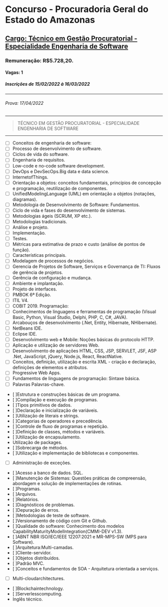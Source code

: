 # Concurso - Procuradoria Geral do Estado do Amazonas
## [Cargo: Técnico em Gestão Procuratorial - Especialidade Engenharia de Software](https://www.concursosfcc.com.br/concursos/pgeam121/index.html)

### Remuneração: R$5.728,20.

#### Vagas: 1

##### Inscrições de 15/02/2022 à 16/03/2022
---
###### Prova: 17/04/2022
---
> TÉCNICO EM GESTÃO PROCURATORIAL - ESPECIALIDADE ENGENHARIA DE SOFTWARE
---
* [ ] Conceitos de engenharia de software: 
*   [ ] Processo de desenvolvimento de software.
*   [ ] Ciclos de vida do software.
*   [ ] Engenharia de requisitos.
*   [ ] Low-code e no-code software development.
*   [ ] DevOps e DevSecOps.Big data e data science.
*   [ ] InternetofThings.
*   [ ] Orientação a objetos: conceitos fundamentais, princípios de concepção e programação, reutilização de componentes.
*   [ ] UnifiedModelingLanguage (UML) em orientação a objetos (notações, diagramas).
*   [ ] Metodologia de Desenvolvimento de Software: Fundamentos.
*   [ ] Ciclo de vida e fases do desenvolvimento de sistemas.
*   [ ] Metodologias ágeis (SCRUM, XP etc.).
*   [ ] Metodologias tradicionais.
*   [ ] Análise e projeto.
*   [ ] Implementação.
*   [ ] Testes.
*   [ ] Métricas para estimativa de prazo e custo (análise de pontos de função).
*   [ ] Características principais.
*   [ ] Modelagem de processos de negócios.
*   [ ] Gerencia de Projetos de Software, Serviços e Governança de TI: Fluxos de gerência de projetos.
*   [ ] Gerência de configuração e mudança.
*   [ ] Ambiente e implantação.
*   [ ] Projeto de interfaces.
*   [ ] PMBOK 6ª Edição.
*   [ ] ITIL V4.
*   [ ] COBIT 2019.
Programação:
* [ ] Conhecimentos de linguagens e ferramentas de programação (Visual Basic, Python, Visual Studio, Delphi, PHP, C, C#, JAVA).
* [ ] Arcabouços de desenvolvimento (.Net, Entity, Hibernate, NHibernate).
* [ ] NetBeans IDE.
* [ ] Eclipse IDE.
* [ ] Desenvolvimento web e Mobile: Noções básicas do protocolo HTTP.
* [ ] Aplicação e utilização de servidores Web.
* [ ] Desenvolvimento de aplicações HTML, CSS, JSP, SERVLET, JSF, ASP .Net, JavaScript, jQuery, Node.js, React, ReactNative.
* [ ]  Conceitos, definição, utilização e escrita XML - criação e declaração, definições de elementos e atributos.
* [ ] Progressive Web Apps.
* [ ] Fundamentos de linguagens de programação: Sintaxe básica.
* [ ] Palavras Palavras-chave.
* [ ]Estrutura e construções básicas de um programa.
* [ ]Compilação e execução de programas.
* [ ]Tipos primitivos de dados.
* [ ]Declaração e inicialização de variáveis.
* [ ]Utilização de literais e strings.
* [ ]Categorias de operadores e precedência.
* [ ]Controle de fluxo de programas e repetição.
* [ ]Definição de classes, métodos e variáveis.
* [ ]Utilização de encapsulamento.
* Utilização de packages.
* [ ]Sobrecarga de métodos.
* [ ]Utilização e implementação de bibliotecas e componentes.
* [ ] Administração de exceções.
* [ ]Acesso a banco de dados. SQL.
* [ ]Manutenção de Sistemas: Questões práticas de compreensão, abordagem e solução de implementações de rotinas.
* [ ]Programas.
* [ ]Arquivos.
* [ ]Relatórios.
* [ ]Diagnósticos de problemas.
* [ ]Depuração de erros.
* [ ]Metodologias de teste de software.
* [ ]Versionamento de código com Git e Github.
* [ ]Qualidade do software: Conhecimento dos modelos CapabilityMaturityModelIntegration(CMMI-DEV v1.3).
* [ ]ABNT NBR ISO/IEC/IEEE 12207:2021 e MR-MPS-SW (MPS para Software).
* [ ]Arquitetura:Multi-camadas.
* [ ]Cliente-servidor.
* [ ]Objetos distribuídos.
* [ ]Padrão MVC.
* [ ]Conceitos e fundamentos de SOA - Arquitetura orientada a serviços. 
* [ ] Multi-cloudarchitectures.
* [ ]Blockchaintechnology.
* [ ]Serverlesscomputing.
* Inglês técnico.
